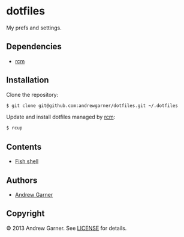 # dotfiles

My prefs and settings.

## Dependencies

- [rcm]


## Installation

Clone the repository:

```sh
$ git clone git@github.com:andrewgarner/dotfiles.git ~/.dotfiles
```

Update and install dotfiles managed by [rcm]:

```sh
$ rcup
```

## Contents

- [Fish shell](fish)

## Authors

- [Andrew Garner](https://github.com/andrewgarner/)


## Copyright

© 2013 Andrew Garner. See [LICENSE](LICENSE.md) for details.

[rcm]: https://github.com/thoughtbot/rcm
